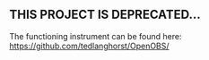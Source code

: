 ## THIS PROJECT IS DEPRECATED... 

The functioning instrument can be found here: https://github.com/tedlanghorst/OpenOBS/ 


